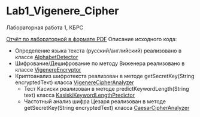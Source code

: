 # Lab1_Vigenere_Cipher
Лабораторная работа 1, КБРС

[Отчёт по лабораторной в формате PDF](report.pdf)
Описание исходного кода:
- Определение языка текста (русский/английский) реализовано в классе [AlphabetDetector](app/src/main/java/lab1/helper/AlphabetDetector.java)
- Шифрование/Дешифрование по методу Виженера реализовано в классе [VigenereEncryptor](app/src/main/java/lab1/encryption/VigenereEncryptor.java)
- Криптоанализ шифротекста реализован в методе getSecretKey(String encryptedText) класса [VigenereCipherAnalyzer](app/src/main/java/lab1/cryptoanalysis/VigenereCipherAnalyzer.java)
  - Тест Касиски реализован в методе predictKeywordLength(String text) класса [KasiskiKeywordLengthPredictor](app/src/main/java/lab1/cryptoanalysis/keywordlengthpredictor/KasiskiKeywordLengthPredictor.java)
  - Частотный анализ шифра Цезаря реализован в методе getSecretKey(String encryptedText) класса [CaesarCipherAnalyzer](app/src/main/java/lab1/cryptoanalysis/CaesarCipherAnalyzer.java)
